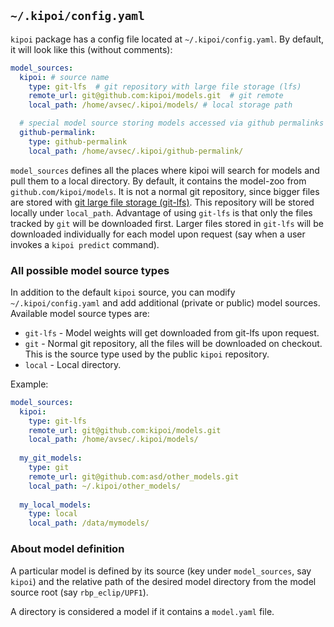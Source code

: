 ## `~/.kipoi/config.yaml`

`kipoi` package has a config file located at `~/.kipoi/config.yaml`. By default, it will look like this (without comments):

```yaml
model_sources:
  kipoi: # source name 
    type: git-lfs  # git repository with large file storage (lfs)
    remote_url: git@github.com:kipoi/models.git  # git remote
    local_path: /home/avsec/.kipoi/models/ # local storage path

  # special model source storing models accessed via github permalinks
  github-permalink:
    type: github-permalink
    local_path: /home/avsec/.kipoi/github-permalink/
```


`model_sources` defines all the places where kipoi will search for models and pull them to a local directory.
By default, it contains the model-zoo from `github.com/kipoi/models`. It is not a normal git repository,
since bigger files are stored with [git large file storage (git-lfs)](https://git-lfs.github.com/).
This repository will be stored locally under `local_path`. Advantage of using `git-lfs` is that only the files tracked by `git` will be downloaded first. Larger files stored in `git-lfs` will be downloaded individually for each model upon request (say when a user invokes a `kipoi predict` command).


### All possible model source types

In addition to the default `kipoi` source, you can modify `~/.kipoi/config.yaml` and add additional (private or public) 
model sources. Available model source types are:

- `git-lfs` - Model weights will get downloaded from git-lfs upon request.
- `git` - Normal git repository, all the files will be downloaded on checkout. This is the source type used by the public `kipoi` repository.
- `local` - Local directory.

Example:

```yaml
model_sources:
  kipoi:
    type: git-lfs
    remote_url: git@github.com:kipoi/models.git
    local_path: /home/avsec/.kipoi/models/
	
  my_git_models:
    type: git
    remote_url: git@github.com:asd/other_models.git
    local_path: ~/.kipoi/other_models/
	
  my_local_models:
    type: local
    local_path: /data/mymodels/
```	


### About model definition

A particular model is defined by its source (key under `model_sources`, say `kipoi`) and the relative path of the 
desired model directory from the model source root (say `rbp_eclip/UPF1`).

A directory is considered a model if it contains a `model.yaml` file.
